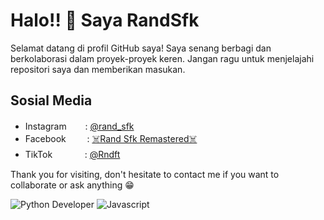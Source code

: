 # Halo!! 👋 Saya RandSfk

Selamat datang di profil GitHub saya! Saya senang berbagi dan berkolaborasi dalam proyek-proyek keren. Jangan ragu untuk menjelajahi repositori saya dan memberikan masukan.

## Sosial Media
- Instagramㅤㅤ‎ : [@rand_sfk](https://www.instagram.com/rand_sfk)
- Facebookㅤ ㅤ‎ : [☠️Rand Sfk Remastered☠️](https://www.facebook.com/dmonlord27)
- TikTokㅤㅤㅤㅤ: [@Rndft](https://www.tiktok.com/@rndft)

Thank you for visiting, don't hesitate to contact me if you want to collaborate or ask anything 😁

![Python Developer](https://api2.sololearn.com/v2/certificates/CC-7QL7TEFP/image/png)
![Javascript](https://api2.sololearn.com/v2/certificates/CC-TKNYMWO8/image/png)
